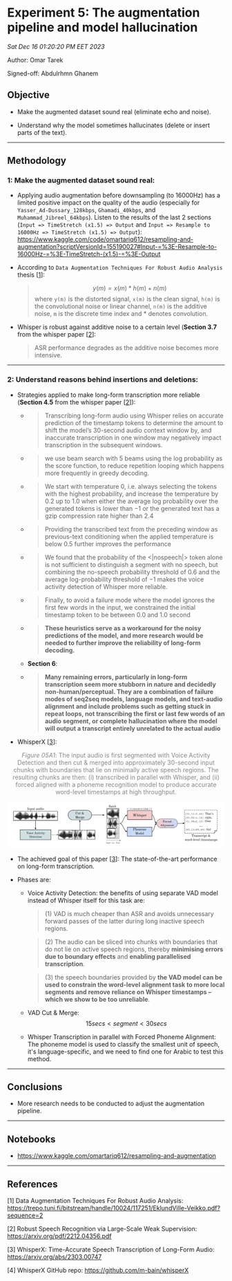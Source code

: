 # Experiment 5: The augmentation pipeline and model hallucination

_Sat Dec 16 01:20:20 PM EET 2023_

Author: Omar Tarek

Signed-off: Abdulrhmn Ghanem

## Objective

- Make the augmented dataset sound real (eliminate echo and noise).

- Understand why the model sometimes hallucinates (delete or insert parts of the text).

---

## Methodology

### 1: Make the augmented dataset sound real:

- Applying audio augmentation before downsampling (to 16000Hz) has a limited positive impact on the quality of the audio (especially for `Yasser_Ad-Dussary_128kbps`, `Ghamadi_40kbps`, and `Muhammad_Jibreel_64kbps`). Listen to the results of the last 2 sections (`Input => TimeStretch (x1.5) => Output` and `Input => Resample to 16000Hz => TimeStretch (x1.5) => Output`): https://www.kaggle.com/code/omartariq612/resampling-and-augmentation?scriptVersionId=155190027#Input-=%3E-Resample-to-16000Hz-=%3E-TimeStretch-(x1.5)-=%3E-Output

- According to `Data Augmentation Techniques For Robust Audio Analysis` thesis [[1](https://trepo.tuni.fi/bitstream/handle/10024/117251/EklundVille-Veikko.pdf?sequence=2)]:

  > $$ y(m) = x(m) * h(m) + n(m) $$
  > where `y(m)` is the distorted signal, `x(m)` is the clean signal, `h(m)` is the convolutional noise or linear channel, `n(m)` is the additive noise, `m` is the discrete time index and * denotes convolution.

- Whisper is robust against additive noise to a certain level (**Section 3.7** from the whisper paper [[2](https://arxiv.org/abs/2212.04356)]:

  > ASR performance degrades as the additive noise becomes more intensive.

---

### 2: Understand reasons behind insertions and deletions:

- Strategies applied to make long-form transcription more reliable (**Section 4.5** from the whisper paper [[2](https://arxiv.org/abs/2212.04356)]):

  - > Transcribing long-form audio using Whisper relies on accurate prediction of the timestamp tokens to determine the amount to shift the model’s 30-second audio context window by, and inaccurate transcription in one window may negatively impact transcription in the subsequent windows.

  - > we use beam search with 5 beams using the log probability as the score function, to reduce repetition looping which happens more frequently in greedy decoding.

  - > We start with temperature 0, i.e. always selecting the tokens with the highest probability, and increase the temperature by 0.2 up to 1.0 when either the average log probability over the generated tokens is lower than −1 or the generated text has a gzip compression rate higher than 2.4

  - > Providing the transcribed text from the preceding window as previous-text conditioning when the applied temperature is below 0.5 further improves the performance

  - > We found that the probability of the <|nospeech|> token alone is not sufficient to distinguish a segment with no speech, but combining the no-speech probability threshold of 0.6 and the average log-probability threshold of −1 makes the voice activity detection of Whisper more reliable.

  - > Finally, to avoid a failure mode where the model ignores the first few words in the input, we constrained the initial timestamp token to be between 0.0 and 1.0 second

  - > **These heuristics serve as a workaround for the noisy predictions of the model, and more research would be needed to further improve the reliability of long-form decoding.**

  - **Section 6**:

  - > **Many remaining errors, particularly in long-form transcription seem more stubborn in nature and decidedly non-human/perceptual. They are a combination of failure modes of seq2seq models, language models, and text-audio alignment and include problems such as getting stuck in repeat loops, not transcribing the first or last few words of an audio segment, or complete hallucination where the model will output a transcript entirely unrelated to the actual audio**

- WhisperX [[3](https://arxiv.org/abs/2303.00747)]:

 <p align="center">
    <span style="color: #888888;"> <em>Figure 05A1</em>: The input audio is first segmented with Voice Activity Detection and then cut & merged into approximately 30-second input chunks with boundaries that lie on minimally active speech regions. The resulting chunks are then: (i) transcribed in parallel with Whisper, and (ii) forced aligned with a phoneme recognition model to produce accurate word-level timestamps at high throughput.</span>
 </p>
 <p align="center">
    <img src="./media/05A1.png" alt="WhisperX processing phases">
 </p>

- The achieved goal of this paper [[3](https://arxiv.org/abs/2303.00747)]: The state-of-the-art performance on long-form transcription.

- Phases are:

  - Voice Activity Detection: the benefits of using separate VAD model instead of Whisper itself for this task are:

    > (1) VAD is much cheaper than ASR and avoids unnecessary forward passes of the latter during long inactive speech regions.

    > (2) The audio can be sliced into chunks with boundaries that do not lie on active speech regions, thereby **minimising errors due to boundary effects** and **enabling parallelised transcription**.

    > (3) the speech boundaries provided by **the VAD model can be used to constrain the word-level alignment task to more local segments and remove reliance on Whisper timestamps – which we show to be too unreliable**.

  - VAD Cut & Merge: $$ 15 secs < segment < 30 secs $$

  - Whisper Transcription in parallel with Forced Phoneme Alignment: The phoneme model is used to classify the smallest unit of speech, it's language-specific, and we need to find one for Arabic to test this method.

---

## Conclusions

- More research needs to be conducted to adjust the augmentation pipeline.

---

## Notebooks

- https://www.kaggle.com/omartariq612/resampling-and-augmentation

---

## References

[1] Data Augmentation Techniques For Robust Audio Analysis: https://trepo.tuni.fi/bitstream/handle/10024/117251/EklundVille-Veikko.pdf?sequence=2

[2] Robust Speech Recognition via Large-Scale Weak Supervision: https://arxiv.org/pdf/2212.04356.pdf

[3] WhisperX: Time-Accurate Speech Transcription of Long-Form Audio: https://arxiv.org/abs/2303.00747

[4] WhisperX GitHub repo: https://github.com/m-bain/whisperX
